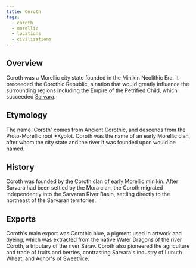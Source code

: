 ```yaml
---
title: Coroth
tags:
  - coroth
  - morellic
  - locations
  - civilisations
---
```

## Overview
Coroth was a Morellic city state founded in the Minikin Neolithic Era. It preceeded the Corothic Republic, a nation that would greatly influence the surrounding regions including the Empire of the Petrified Child, which succeeded [Sarvara](lore/2nd-realm/sarvara.md).
## Etymology
The name 'Coroth' comes from Ancient Corothic, and descends from the Proto-Morellic root \*Kyolot. Coroth was the name of an early Morellic clan, after whom the city state and the river it was founded upon would be named.
## History
Coroth was founded by the Coroth clan of early Morellic minikin. After Sarvara had been settled by the Mora clan, the Coroth migrated independently into the Sarvaran River Basin, settling directly to the northeast of the Sarvaran territories.
## Exports
Coroth's main export was Corothic blue, a pigment used in artwork and dyeing, which was extracted from the native Water Dragons of the river Coroth, a tributary of the river Sarav. Coroth also pioneered the agriculture and trade of fruits and berries, contrasting Sarvara's industry of Lunuth Wheat, and Aqhor's of Sweetrice.